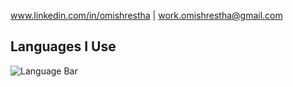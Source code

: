 www.linkedin.com/in/omishrestha | work.omishrestha@gmail.com

## Languages I Use

![Language Bar](https://raw.githubusercontent.com/your-username/your-username/main/language-bar.svg)

